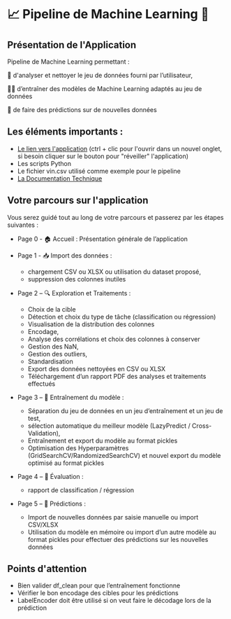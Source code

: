 #  📈 Pipeline de Machine Learning 🤖


## Présentation de l'Application
Pipeline de Machine Learning permettant :

🧹 d'analyser et nettoyer le jeu de données fourni par l’utilisateur,

🏋️‍♂️ d’entraîner des modèles de Machine Learning adaptés au jeu de données

🔮 de faire des prédictions sur de nouvelles données


## Les éléments importants :
- [Le lien vers l'application](https://pipeline-machine-learning.streamlit.app) (ctrl + clic pour l'ouvrir dans un nouvel onglet, si besoin cliquer sur le bouton pour "réveiller" l'application)
- Les scripts Python
- Le fichier vin.csv utilisé comme exemple pour le pipeline
- [La Documentation Technique](https://github.com/Datalex0/Projet_IA_Vin/blob/6195a9bd69ad0ae27a58218909459656c6c9e104/Documentation%20Technique.pdf)

## Votre parcours sur l'application
Vous serez guidé tout au long de votre parcours et passerez par les étapes suivantes :
* Page 0 - 🏠 Accueil : Présentation générale de l’application
  
* Page 1 - 📥 Import des données : 
  -	chargement CSV ou XLSX ou utilisation du dataset proposé, 
  -	suppression des colonnes inutiles
* Page 2 – 🔍 Exploration et Traitements :
  -	Choix de la cible
  -	Détection et choix du type de tâche (classification ou régression)
  -	Visualisation de la distribution des colonnes
  -	Encodage, 
  -	Analyse des corrélations et choix des colonnes à conserver
  -	Gestion des NaN,
  -	Gestion des outliers,
  -	Standardisation
  -	Export des données nettoyées en CSV ou XLSX
  -	Téléchargement d’un rapport PDF des analyses et traitements effectués
* Page 3 – 🦾 Entraînement du modèle : 
  -	Séparation du jeu de données en un jeu d’entraînement et un jeu de test,
  -	sélection automatique du meilleur modèle (LazyPredict / Cross-Validation),
  -	Entraînement et export du modèle au format pickles
  -	Optimisation des Hyperparamètres (GridSearchCV/RandomizedSearchCV) et nouvel export du modèle optimisé au format pickles
* Page 4 – 📝 Évaluation : 
  -	rapport de classification / régression
* Page 5 – 🔮 Prédictions : 
  -	Import de nouvelles données par saisie manuelle ou import CSV/XLSX
  -	Utilisation du modèle en mémoire ou import d’un autre modèle au format pickles pour effectuer des prédictions sur les nouvelles données

## Points d'attention
*	Bien valider df_clean pour que l’entraînement fonctionne
*	Vérifier le bon encodage des cibles pour les prédictions
*	LabelEncoder doit être utilisé si on veut faire le décodage lors de la prédiction


